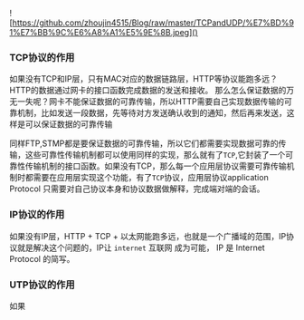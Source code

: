 ![https://github.com/zhoujin4515/Blog/raw/master/TCPandUDP/%E7%BD%91%E7%BB%9C%E6%A8%A1%E5%9E%8B.jpeg]()

### TCP协议的作用
如果没有TCP和IP层，只有MAC对应的数据链路层，HTTP等协议能跑多远？
HTTP的数据通过网卡的接口函数完成数据的发送和接收。
那么怎么保证数据的万无一失呢？网卡不能保证数据的可靠传输，所以HTTP需要自己实现数据传输的可靠机制，比如发送一段数据，先等待对方发送确认收到的通知，然后再来发送，这样是可以保证数据的可靠传输

同样FTP,STMP都是要保证数据的可靠传输，所以它们都需要实现数据可靠的传输，这些可靠性传输机制都可以使用同样的实现，那么就有了`TCP`,它封装了一个可靠性传输机制的接口函数。如果没有TCP，那么每一个应用层协议需要可靠传输机制时都需要在应用层实现这个功能，有了`TCP`协议，应用层协议application Protocol 只需要对自己协议本身和协议数据做解释，完成端对端的会话。

### IP协议的作用
如果没有IP层，HTTP + TCP + 以太网能跑多远，也就是一个广播域的范围，IP协议就是解决这个问题的，IP让 `internet` 互联网 成为可能， IP 是 Internet Protocol 的简写。

### UTP协议的作用
如果